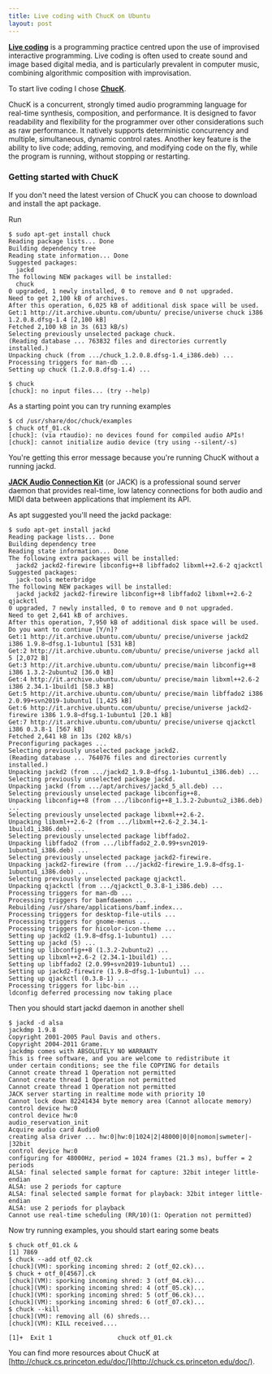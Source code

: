 ```yaml
---
title: Live coding with ChucK on Ubuntu
layout: post
---
```


[live_coding]: http://en.wikipedia.org/wiki/Live_coding
[chuck]: http://chuck.cs.princeton.edu
[jack]: http://jackaudio.org


[**Live coding**][live_coding] is a programming practice centred upon the use of improvised interactive programming. Live coding is often used to create sound and image based digital media, and is particularly prevalent in computer music, combining algorithmic composition with improvisation.

To start live coding I chose [**ChucK**][chuck].

ChucK is a concurrent, strongly timed audio programming language for real-time synthesis, composition, and performance. It is designed to favor readability and flexibility for the programmer over other considerations such as raw performance. It natively supports deterministic concurrency and multiple, simultaneous, dynamic control rates. Another key feature is the ability to live code; adding, removing, and modifying code on the fly, while the program is running, without stopping or restarting.

### Getting started with ChucK

If you don't need the latest version of ChucK you can choose to download and install the apt package.

Run

    $ sudo apt-get install chuck
    Reading package lists... Done
    Building dependency tree       
    Reading state information... Done
    Suggested packages:
      jackd
    The following NEW packages will be installed:
      chuck
    0 upgraded, 1 newly installed, 0 to remove and 0 not upgraded.
    Need to get 2,100 kB of archives.
    After this operation, 6,025 kB of additional disk space will be used.
    Get:1 http://it.archive.ubuntu.com/ubuntu/ precise/universe chuck i386 1.2.0.8.dfsg-1.4 [2,100 kB]
    Fetched 2,100 kB in 3s (613 kB/s)  
    Selecting previously unselected package chuck.
    (Reading database ... 763832 files and directories currently installed.)
    Unpacking chuck (from .../chuck_1.2.0.8.dfsg-1.4_i386.deb) ...
    Processing triggers for man-db ...
    Setting up chuck (1.2.0.8.dfsg-1.4) ...
    
    $ chuck
    [chuck]: no input files... (try --help)

As a starting point you can try running examples

    $ cd /usr/share/doc/chuck/examples
    $ chuck otf_01.ck
    [chuck]: (via rtaudio): no devices found for compiled audio APIs!
    [chuck]: cannot initialize audio device (try using --silent/-s)

You're getting this error message because you're running ChucK without a running jackd.

[**JACK Audio Connection Kit**][jack] (or JACK) is a professional sound server daemon that provides real-time, low latency connections for both audio and MIDI data between applications that implement its API.

As apt suggested you'll need the jackd package:

    $ sudo apt-get install jackd
    Reading package lists... Done
    Building dependency tree       
    Reading state information... Done
    The following extra packages will be installed:
      jackd2 jackd2-firewire libconfig++8 libffado2 libxml++2.6-2 qjackctl
    Suggested packages:
      jack-tools meterbridge
    The following NEW packages will be installed:
      jackd jackd2 jackd2-firewire libconfig++8 libffado2 libxml++2.6-2 qjackctl
    0 upgraded, 7 newly installed, 0 to remove and 0 not upgraded.
    Need to get 2,641 kB of archives.
    After this operation, 7,950 kB of additional disk space will be used.
    Do you want to continue [Y/n]? 
    Get:1 http://it.archive.ubuntu.com/ubuntu/ precise/universe jackd2 i386 1.9.8~dfsg.1-1ubuntu1 [531 kB]
    Get:2 http://it.archive.ubuntu.com/ubuntu/ precise/universe jackd all 5 [2,072 B]
    Get:3 http://it.archive.ubuntu.com/ubuntu/ precise/main libconfig++8 i386 1.3.2-2ubuntu2 [36.0 kB]
    Get:4 http://it.archive.ubuntu.com/ubuntu/ precise/main libxml++2.6-2 i386 2.34.1-1build1 [58.3 kB]
    Get:5 http://it.archive.ubuntu.com/ubuntu/ precise/main libffado2 i386 2.0.99+svn2019-1ubuntu1 [1,425 kB]
    Get:6 http://it.archive.ubuntu.com/ubuntu/ precise/universe jackd2-firewire i386 1.9.8~dfsg.1-1ubuntu1 [20.1 kB]                                                        
    Get:7 http://it.archive.ubuntu.com/ubuntu/ precise/universe qjackctl i386 0.3.8-1 [567 kB]                                                                              
    Fetched 2,641 kB in 13s (202 kB/s)                                                                                                                                      
    Preconfiguring packages ...
    Selecting previously unselected package jackd2.
    (Reading database ... 764076 files and directories currently installed.)
    Unpacking jackd2 (from .../jackd2_1.9.8~dfsg.1-1ubuntu1_i386.deb) ...
    Selecting previously unselected package jackd.
    Unpacking jackd (from .../apt/archives/jackd_5_all.deb) ...
    Selecting previously unselected package libconfig++8.
    Unpacking libconfig++8 (from .../libconfig++8_1.3.2-2ubuntu2_i386.deb) ...
    Selecting previously unselected package libxml++2.6-2.
    Unpacking libxml++2.6-2 (from .../libxml++2.6-2_2.34.1-1build1_i386.deb) ...
    Selecting previously unselected package libffado2.
    Unpacking libffado2 (from .../libffado2_2.0.99+svn2019-1ubuntu1_i386.deb) ...
    Selecting previously unselected package jackd2-firewire.
    Unpacking jackd2-firewire (from .../jackd2-firewire_1.9.8~dfsg.1-1ubuntu1_i386.deb) ...
    Selecting previously unselected package qjackctl.
    Unpacking qjackctl (from .../qjackctl_0.3.8-1_i386.deb) ...
    Processing triggers for man-db ...
    Processing triggers for bamfdaemon ...
    Rebuilding /usr/share/applications/bamf.index...
    Processing triggers for desktop-file-utils ...
    Processing triggers for gnome-menus ...
    Processing triggers for hicolor-icon-theme ...
    Setting up jackd2 (1.9.8~dfsg.1-1ubuntu1) ...
    Setting up jackd (5) ...
    Setting up libconfig++8 (1.3.2-2ubuntu2) ...
    Setting up libxml++2.6-2 (2.34.1-1build1) ...
    Setting up libffado2 (2.0.99+svn2019-1ubuntu1) ...
    Setting up jackd2-firewire (1.9.8~dfsg.1-1ubuntu1) ...
    Setting up qjackctl (0.3.8-1) ...
    Processing triggers for libc-bin ...
    ldconfig deferred processing now taking place

Then you should start jackd daemon in another shell

    $ jackd -d alsa
    jackdmp 1.9.8
    Copyright 2001-2005 Paul Davis and others.
    Copyright 2004-2011 Grame.
    jackdmp comes with ABSOLUTELY NO WARRANTY
    This is free software, and you are welcome to redistribute it
    under certain conditions; see the file COPYING for details
    Cannot create thread 1 Operation not permitted
    Cannot create thread 1 Operation not permitted
    Cannot create thread 1 Operation not permitted
    JACK server starting in realtime mode with priority 10
    Cannot lock down 82241434 byte memory area (Cannot allocate memory)
    control device hw:0
    control device hw:0
    audio_reservation_init
    Acquire audio card Audio0
    creating alsa driver ... hw:0|hw:0|1024|2|48000|0|0|nomon|swmeter|-|32bit
    control device hw:0
    configuring for 48000Hz, period = 1024 frames (21.3 ms), buffer = 2 periods
    ALSA: final selected sample format for capture: 32bit integer little-endian
    ALSA: use 2 periods for capture
    ALSA: final selected sample format for playback: 32bit integer little-endian
    ALSA: use 2 periods for playback
    Cannot use real-time scheduling (RR/10)(1: Operation not permitted)

Now try running examples, you should start earing some beats

    $ chuck otf_01.ck &
    [1] 7869
    $ chuck --add otf_02.ck
    [chuck](VM): sporking incoming shred: 2 (otf_02.ck)...
    $ chuck + otf_0[4567].ck
    [chuck](VM): sporking incoming shred: 3 (otf_04.ck)...
    [chuck](VM): sporking incoming shred: 4 (otf_05.ck)...
    [chuck](VM): sporking incoming shred: 5 (otf_06.ck)...
    [chuck](VM): sporking incoming shred: 6 (otf_07.ck)...
    $ chuck --kill
    [chuck](VM): removing all (6) shreds...
    [chuck](VM): KILL received....
    
    [1]+  Exit 1                  chuck otf_01.ck

You can find more resources about ChucK at [http://chuck.cs.princeton.edu/doc/](http://chuck.cs.princeton.edu/doc/).